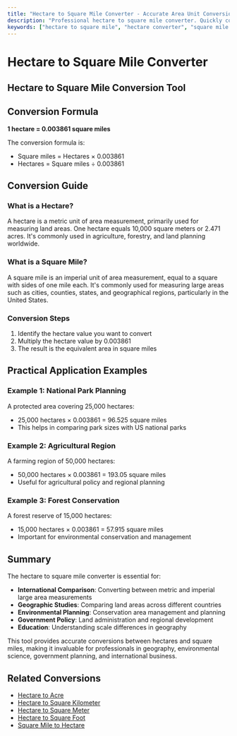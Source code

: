 ```yaml
---
title: "Hectare to Square Mile Converter - Accurate Area Unit Conversion Tool"
description: "Professional hectare to square mile converter. Quickly convert hectares to square miles with precise calculations. Includes conversion formula, practical examples, and usage guide."
keywords: ["hectare to square mile", "hectare converter", "square mile converter", "area conversion", "land area calculator", "hectare calculation", "square mile calculation", "area unit conversion"]
---
```


# Hectare to Square Mile Converter

<Breadcrumb>
  <BreadcrumbItem linkText="Home" link="/" />
  <BreadcrumbItem linkText="Area Conversion" link="/en/Area/" />
  <BreadcrumbItem content="Hectare to Square Mile" />
</Breadcrumb>

## Hectare to Square Mile Conversion Tool

<UnitConverter
  :seoKey="['hectare to square mile', 'hectare converter', 'square mile converter', 'area conversion', 'land area calculator', 'hectare calculation', 'square mile calculation', 'area unit conversion', 'hectare to sq mi', 'ha to square mile']"
  title="Hectare to Square Mile Converter"
  :formItems="[
    {
      label: 'Hectares',
      placeholder: 'Enter hectare value',
      key: 'hectare',
      unitOptions: [
        { label: 'Hectare (ha)', value: 'hectare' }
      ]
    },
    {
      label: 'Square Miles',
      placeholder: 'Conversion result',
      key: 'squaremile',
      unitOptions: [
        { label: 'Square Mile (sq mi)', value: 'squaremile' }
      ]
    }
  ]"
  :resultText="{
    hectare: 'hectares equals',
    squaremile: 'square miles'
  }"
  buttonText="Convert"
/>

## Conversion Formula

**1 hectare = 0.003861 square miles**

The conversion formula is:
- Square miles = Hectares × 0.003861
- Hectares = Square miles ÷ 0.003861

## Conversion Guide

### What is a Hectare?
A hectare is a metric unit of area measurement, primarily used for measuring land areas. One hectare equals 10,000 square meters or 2.471 acres. It's commonly used in agriculture, forestry, and land planning worldwide.

### What is a Square Mile?
A square mile is an imperial unit of area measurement, equal to a square with sides of one mile each. It's commonly used for measuring large areas such as cities, counties, states, and geographical regions, particularly in the United States.

### Conversion Steps
1. Identify the hectare value you want to convert
2. Multiply the hectare value by 0.003861
3. The result is the equivalent area in square miles

## Practical Application Examples

### Example 1: National Park Planning
A protected area covering 25,000 hectares:
- 25,000 hectares × 0.003861 = 96.525 square miles
- This helps in comparing park sizes with US national parks

### Example 2: Agricultural Region
A farming region of 50,000 hectares:
- 50,000 hectares × 0.003861 = 193.05 square miles
- Useful for agricultural policy and regional planning

### Example 3: Forest Conservation
A forest reserve of 15,000 hectares:
- 15,000 hectares × 0.003861 = 57.915 square miles
- Important for environmental conservation and management

## Summary

The hectare to square mile converter is essential for:
- **International Comparison**: Converting between metric and imperial large area measurements
- **Geographic Studies**: Comparing land areas across different countries
- **Environmental Planning**: Conservation area management and planning
- **Government Policy**: Land administration and regional development
- **Education**: Understanding scale differences in geography

This tool provides accurate conversions between hectares and square miles, making it invaluable for professionals in geography, environmental science, government planning, and international business.

## Related Conversions

- [Hectare to Acre](/en/Area/Hectare-to-Acre)
- [Hectare to Square Kilometer](/en/Area/Hectare-to-SquareKilometer)
- [Hectare to Square Meter](/en/Area/Hectare-to-SquareMeter)
- [Hectare to Square Foot](/en/Area/Hectare-to-SquareFoot)
- [Square Mile to Hectare](/en/Area/SquareMile-to-Hectare)